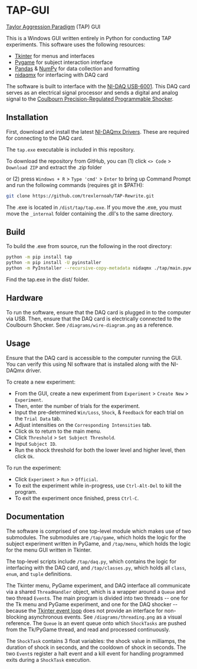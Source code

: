 # TAP-GUI

[Taylor Aggression Paradigm](https://en.wikipedia.org/wiki/Taylor_Aggression_Paradigm) (TAP) GUI

This is a Windows GUI written entirely in Python for conducting TAP experiments. This software uses the following resources:

- [Tkinter](https://docs.python.org/3/library/tkinter.html) for menus and interfaces
- [Pygame](https://www.pygame.org/) for subject interaction interface
- [Pandas](https://pandas.pydata.org/) & [NumPy](https://numpy.org/) for data collection and formatting
- [nidaqmx](https://nidaqmx-python.readthedocs.io/en/stable/) for interfacing with DAQ card

The software is built to interface with the [NI-DAQ USB-6001](https://www.ni.com/en-us/shop/model/usb-6001.html). This DAQ card serves as an electrical signal processor and sends a digital and analog signal to the [Coulbourn Precision-Regulated Programmable Shocker](https://www.harvardapparatus.com/media/manuals/Product%20Manuals/H13-15,%20-16%20Aninal%20Shocker%20Manual.pdf).

## Installation

First, download and install the latest [NI-DAQmx Drivers](https://www.ni.com/en/support/downloads/drivers/download.ni-daq-mx.html#549669). These are required for connecting to the DAQ card.

The `tap.exe` executable is included in this repository.

To download the repository from GitHub, you can (1) click `<> Code` > `Download ZIP` and extract the .zip folder

or (2) press `Windows + R` > `Type 'cmd'` > `Enter` to bring up Command Prompt and run the following commands (requires git in $PATH):

```bash
git clone https://github.com/trexlernoah/TAP-Rewrite.git
```

The .exe is located in `/dist/tap/tap.exe`. If you move the .exe, you must move the `_internal` folder containing the .dll's to the same directory.

## Build

To build the .exe from source, run the following in the root directory:

```bash
python -m pip install tap
python -m pip install -U pyinstaller
python -m PyInstaller --recursive-copy-metadata nidaqmx ./tap/main.pyw
```

Find the tap.exe in the dist/ folder.

## Hardware

To run the software, ensure that the DAQ card is plugged in to the computer via USB. Then, ensure that the DAQ card is electrically connected to the Coulbourn Shocker. See `/diagrams/wire-diagram.png` as a reference.

## Usage

Ensure that the DAQ card is accessible to the computer running the GUI. You can verify this using NI software that is installed along with the NI-DAQmx driver.

To create a new experiment:

- From the GUI, create a new experiment from `Experiment` > `Create New` > `Experiment`.
- Then, enter the number of trials for the experiment.
- Input the pre-determined `Win/Loss`, `Shock`, & `Feedback` for each trial on the `Trial Data` tab.
- Adjust intensities on the `Corresponding Intensities` tab.
- Click `Ok` to return to the main menu.
- Click `Threshold` > `Set Subject Threshold`.
- Input `Subject ID`.
- Run the shock threshold for both the lower level and higher level, then click `Ok`.

To run the experiment:

- Click `Experiment` > `Run` > `Official`.
- To exit the experiment while in-progress, use `Ctrl-Alt-Del` to kill the program.
- To exit the experiment once finished, press `Ctrl-C`.

## Documentation

The software is comprised of one top-level module which makes use of two submodules. The submodules are `/tap/game`, which holds the logic for the subject experiment written in PyGame, and `/tap/menu`, which holds the logic for the menu GUI written in Tkinter.

The top-level scripts include `/tap/daq.py`, which contains the logic for interfacing with the DAQ card, and `/tap/classes.py`, which holds all `class`, `enum`, and `tuple` definitions.

The Tkinter menu, PyGame experiment, and DAQ interface all communicate via a shared `ThreadHandler` object, which is a wrapper around a `Queue` and two thread `Event`s. The main program is divided into two threads -- one for the Tk menu and PyGame experiment, and one for the DAQ shocker -- because the [Tkinter event loop](https://tkdocs.com/tutorial/eventloop.html#threads) does not provide an interface for non-blocking asynchronous events. See `/diagrams/threading.png` as a visual reference. The `Queue` is an event queue onto which `ShockTasks` are pushed from the Tk/PyGame thread, and read and processed continuously.

The `ShockTask` contains 3 float variables: the shock value in milliamps, the duration of shock in seconds, and the cooldown of shock in seconds. The two `Event`s register a halt event and a kill event for handling programmed exits during a `ShockTask` execution.
